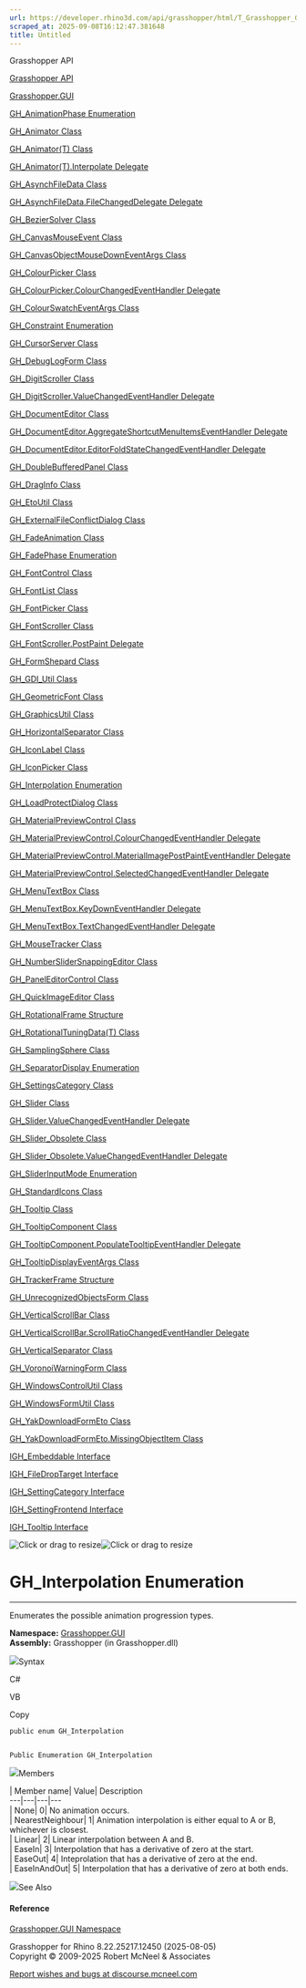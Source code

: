 ```yaml
---
url: https://developer.rhino3d.com/api/grasshopper/html/T_Grasshopper_GUI_GH_Interpolation.htm
scraped_at: 2025-09-08T16:12:47.381648
title: Untitled
---
```


Grasshopper API

[Grasshopper API](../html/723c01da-9986-4db2-8f53-6f3a7494df75.htm
"Grasshopper API")

[Grasshopper.GUI](../html/N_Grasshopper_GUI.htm "Grasshopper.GUI")

[GH_AnimationPhase
Enumeration](../html/T_Grasshopper_GUI_GH_AnimationPhase.htm
"GH_AnimationPhase Enumeration")

[GH_Animator Class](../html/T_Grasshopper_GUI_GH_Animator.htm "GH_Animator
Class")

[GH_Animator(T) Class](../html/T_Grasshopper_GUI_GH_Animator_1.htm
"GH_Animator\(T\) Class")

[GH_Animator(T).Interpolate
Delegate](../html/T_Grasshopper_GUI_GH_Animator_1_Interpolate.htm
"GH_Animator\(T\).Interpolate Delegate")

[GH_AsynchFileData Class](../html/T_Grasshopper_GUI_GH_AsynchFileData.htm
"GH_AsynchFileData Class")

[GH_AsynchFileData.FileChangedDelegate
Delegate](../html/T_Grasshopper_GUI_GH_AsynchFileData_FileChangedDelegate.htm
"GH_AsynchFileData.FileChangedDelegate Delegate")

[GH_BezierSolver Class](../html/T_Grasshopper_GUI_GH_BezierSolver.htm
"GH_BezierSolver Class")

[GH_CanvasMouseEvent Class](../html/T_Grasshopper_GUI_GH_CanvasMouseEvent.htm
"GH_CanvasMouseEvent Class")

[GH_CanvasObjectMouseDownEventArgs
Class](../html/T_Grasshopper_GUI_GH_CanvasObjectMouseDownEventArgs.htm
"GH_CanvasObjectMouseDownEventArgs Class")

[GH_ColourPicker Class](../html/T_Grasshopper_GUI_GH_ColourPicker.htm
"GH_ColourPicker Class")

[GH_ColourPicker.ColourChangedEventHandler
Delegate](../html/T_Grasshopper_GUI_GH_ColourPicker_ColourChangedEventHandler.htm
"GH_ColourPicker.ColourChangedEventHandler Delegate")

[GH_ColourSwatchEventArgs
Class](../html/T_Grasshopper_GUI_GH_ColourSwatchEventArgs.htm
"GH_ColourSwatchEventArgs Class")

[GH_Constraint Enumeration](../html/T_Grasshopper_GUI_GH_Constraint.htm
"GH_Constraint Enumeration")

[GH_CursorServer Class](../html/T_Grasshopper_GUI_GH_CursorServer.htm
"GH_CursorServer Class")

[GH_DebugLogForm Class](../html/T_Grasshopper_GUI_GH_DebugLogForm.htm
"GH_DebugLogForm Class")

[GH_DigitScroller Class](../html/T_Grasshopper_GUI_GH_DigitScroller.htm
"GH_DigitScroller Class")

[GH_DigitScroller.ValueChangedEventHandler
Delegate](../html/T_Grasshopper_GUI_GH_DigitScroller_ValueChangedEventHandler.htm
"GH_DigitScroller.ValueChangedEventHandler Delegate")

[GH_DocumentEditor Class](../html/T_Grasshopper_GUI_GH_DocumentEditor.htm
"GH_DocumentEditor Class")

[GH_DocumentEditor.AggregateShortcutMenuItemsEventHandler
Delegate](../html/T_Grasshopper_GUI_GH_DocumentEditor_AggregateShortcutMenuItemsEventHandler.htm
"GH_DocumentEditor.AggregateShortcutMenuItemsEventHandler Delegate")

[GH_DocumentEditor.EditorFoldStateChangedEventHandler
Delegate](../html/T_Grasshopper_GUI_GH_DocumentEditor_EditorFoldStateChangedEventHandler.htm
"GH_DocumentEditor.EditorFoldStateChangedEventHandler Delegate")

[GH_DoubleBufferedPanel
Class](../html/T_Grasshopper_GUI_GH_DoubleBufferedPanel.htm
"GH_DoubleBufferedPanel Class")

[GH_DragInfo Class](../html/T_Grasshopper_GUI_GH_DragInfo.htm "GH_DragInfo
Class")

[GH_EtoUtil Class](../html/T_Grasshopper_GUI_GH_EtoUtil.htm "GH_EtoUtil
Class")

[GH_ExternalFileConflictDialog
Class](../html/T_Grasshopper_GUI_GH_ExternalFileConflictDialog.htm
"GH_ExternalFileConflictDialog Class")

[GH_FadeAnimation Class](../html/T_Grasshopper_GUI_GH_FadeAnimation.htm
"GH_FadeAnimation Class")

[GH_FadePhase Enumeration](../html/T_Grasshopper_GUI_GH_FadePhase.htm
"GH_FadePhase Enumeration")

[GH_FontControl Class](../html/T_Grasshopper_GUI_GH_FontControl.htm
"GH_FontControl Class")

[GH_FontList Class](../html/T_Grasshopper_GUI_GH_FontList.htm "GH_FontList
Class")

[GH_FontPicker Class](../html/T_Grasshopper_GUI_GH_FontPicker.htm
"GH_FontPicker Class")

[GH_FontScroller Class](../html/T_Grasshopper_GUI_GH_FontScroller.htm
"GH_FontScroller Class")

[GH_FontScroller.PostPaint
Delegate](../html/T_Grasshopper_GUI_GH_FontScroller_PostPaint.htm
"GH_FontScroller.PostPaint Delegate")

[GH_FormShepard Class](../html/T_Grasshopper_GUI_GH_FormShepard.htm
"GH_FormShepard Class")

[GH_GDI_Util Class](../html/T_Grasshopper_GUI_GH_GDI_Util.htm "GH_GDI_Util
Class")

[GH_GeometricFont Class](../html/T_Grasshopper_GUI_GH_GeometricFont.htm
"GH_GeometricFont Class")

[GH_GraphicsUtil Class](../html/T_Grasshopper_GUI_GH_GraphicsUtil.htm
"GH_GraphicsUtil Class")

[GH_HorizontalSeparator
Class](../html/T_Grasshopper_GUI_GH_HorizontalSeparator.htm
"GH_HorizontalSeparator Class")

[GH_IconLabel Class](../html/T_Grasshopper_GUI_GH_IconLabel.htm "GH_IconLabel
Class")

[GH_IconPicker Class](../html/T_Grasshopper_GUI_GH_IconPicker.htm
"GH_IconPicker Class")

[GH_Interpolation Enumeration](../html/T_Grasshopper_GUI_GH_Interpolation.htm
"GH_Interpolation Enumeration")

[GH_LoadProtectDialog
Class](../html/T_Grasshopper_GUI_GH_LoadProtectDialog.htm
"GH_LoadProtectDialog Class")

[GH_MaterialPreviewControl
Class](../html/T_Grasshopper_GUI_GH_MaterialPreviewControl.htm
"GH_MaterialPreviewControl Class")

[GH_MaterialPreviewControl.ColourChangedEventHandler
Delegate](../html/T_Grasshopper_GUI_GH_MaterialPreviewControl_ColourChangedEventHandler.htm
"GH_MaterialPreviewControl.ColourChangedEventHandler Delegate")

[GH_MaterialPreviewControl.MaterialImagePostPaintEventHandler
Delegate](../html/T_Grasshopper_GUI_GH_MaterialPreviewControl_MaterialImagePostPaintEventHandler.htm
"GH_MaterialPreviewControl.MaterialImagePostPaintEventHandler Delegate")

[GH_MaterialPreviewControl.SelectedChangedEventHandler
Delegate](../html/T_Grasshopper_GUI_GH_MaterialPreviewControl_SelectedChangedEventHandler.htm
"GH_MaterialPreviewControl.SelectedChangedEventHandler Delegate")

[GH_MenuTextBox Class](../html/T_Grasshopper_GUI_GH_MenuTextBox.htm
"GH_MenuTextBox Class")

[GH_MenuTextBox.KeyDownEventHandler
Delegate](../html/T_Grasshopper_GUI_GH_MenuTextBox_KeyDownEventHandler.htm
"GH_MenuTextBox.KeyDownEventHandler Delegate")

[GH_MenuTextBox.TextChangedEventHandler
Delegate](../html/T_Grasshopper_GUI_GH_MenuTextBox_TextChangedEventHandler.htm
"GH_MenuTextBox.TextChangedEventHandler Delegate")

[GH_MouseTracker Class](../html/T_Grasshopper_GUI_GH_MouseTracker.htm
"GH_MouseTracker Class")

[GH_NumberSliderSnappingEditor
Class](../html/T_Grasshopper_GUI_GH_NumberSliderSnappingEditor.htm
"GH_NumberSliderSnappingEditor Class")

[GH_PanelEditorControl
Class](../html/T_Grasshopper_GUI_GH_PanelEditorControl.htm
"GH_PanelEditorControl Class")

[GH_QuickImageEditor Class](../html/T_Grasshopper_GUI_GH_QuickImageEditor.htm
"GH_QuickImageEditor Class")

[GH_RotationalFrame
Structure](../html/T_Grasshopper_GUI_GH_RotationalFrame.htm
"GH_RotationalFrame Structure")

[GH_RotationalTuningData(T)
Class](../html/T_Grasshopper_GUI_GH_RotationalTuningData_1.htm
"GH_RotationalTuningData\(T\) Class")

[GH_SamplingSphere Class](../html/T_Grasshopper_GUI_GH_SamplingSphere.htm
"GH_SamplingSphere Class")

[GH_SeparatorDisplay
Enumeration](../html/T_Grasshopper_GUI_GH_SeparatorDisplay.htm
"GH_SeparatorDisplay Enumeration")

[GH_SettingsCategory Class](../html/T_Grasshopper_GUI_GH_SettingsCategory.htm
"GH_SettingsCategory Class")

[GH_Slider Class](../html/T_Grasshopper_GUI_GH_Slider.htm "GH_Slider Class")

[GH_Slider.ValueChangedEventHandler
Delegate](../html/T_Grasshopper_GUI_GH_Slider_ValueChangedEventHandler.htm
"GH_Slider.ValueChangedEventHandler Delegate")

[GH_Slider_Obsolete Class](../html/T_Grasshopper_GUI_GH_Slider_Obsolete.htm
"GH_Slider_Obsolete Class")

[GH_Slider_Obsolete.ValueChangedEventHandler
Delegate](../html/T_Grasshopper_GUI_GH_Slider_Obsolete_ValueChangedEventHandler.htm
"GH_Slider_Obsolete.ValueChangedEventHandler Delegate")

[GH_SliderInputMode
Enumeration](../html/T_Grasshopper_GUI_GH_SliderInputMode.htm
"GH_SliderInputMode Enumeration")

[GH_StandardIcons Class](../html/T_Grasshopper_GUI_GH_StandardIcons.htm
"GH_StandardIcons Class")

[GH_Tooltip Class](../html/T_Grasshopper_GUI_GH_Tooltip.htm "GH_Tooltip
Class")

[GH_TooltipComponent Class](../html/T_Grasshopper_GUI_GH_TooltipComponent.htm
"GH_TooltipComponent Class")

[GH_TooltipComponent.PopulateTooltipEventHandler
Delegate](../html/T_Grasshopper_GUI_GH_TooltipComponent_PopulateTooltipEventHandler.htm
"GH_TooltipComponent.PopulateTooltipEventHandler Delegate")

[GH_TooltipDisplayEventArgs
Class](../html/T_Grasshopper_GUI_GH_TooltipDisplayEventArgs.htm
"GH_TooltipDisplayEventArgs Class")

[GH_TrackerFrame Structure](../html/T_Grasshopper_GUI_GH_TrackerFrame.htm
"GH_TrackerFrame Structure")

[GH_UnrecognizedObjectsForm
Class](../html/T_Grasshopper_GUI_GH_UnrecognizedObjectsForm.htm
"GH_UnrecognizedObjectsForm Class")

[GH_VerticalScrollBar
Class](../html/T_Grasshopper_GUI_GH_VerticalScrollBar.htm
"GH_VerticalScrollBar Class")

[GH_VerticalScrollBar.ScrollRatioChangedEventHandler
Delegate](../html/T_Grasshopper_GUI_GH_VerticalScrollBar_ScrollRatioChangedEventHandler.htm
"GH_VerticalScrollBar.ScrollRatioChangedEventHandler Delegate")

[GH_VerticalSeparator
Class](../html/T_Grasshopper_GUI_GH_VerticalSeparator.htm
"GH_VerticalSeparator Class")

[GH_VoronoiWarningForm
Class](../html/T_Grasshopper_GUI_GH_VoronoiWarningForm.htm
"GH_VoronoiWarningForm Class")

[GH_WindowsControlUtil
Class](../html/T_Grasshopper_GUI_GH_WindowsControlUtil.htm
"GH_WindowsControlUtil Class")

[GH_WindowsFormUtil Class](../html/T_Grasshopper_GUI_GH_WindowsFormUtil.htm
"GH_WindowsFormUtil Class")

[GH_YakDownloadFormEto
Class](../html/T_Grasshopper_GUI_GH_YakDownloadFormEto.htm
"GH_YakDownloadFormEto Class")

[GH_YakDownloadFormEto.MissingObjectItem
Class](../html/T_Grasshopper_GUI_GH_YakDownloadFormEto_MissingObjectItem.htm
"GH_YakDownloadFormEto.MissingObjectItem Class")

[IGH_Embeddable Interface](../html/T_Grasshopper_GUI_IGH_Embeddable.htm
"IGH_Embeddable Interface")

[IGH_FileDropTarget
Interface](../html/T_Grasshopper_GUI_IGH_FileDropTarget.htm
"IGH_FileDropTarget Interface")

[IGH_SettingCategory
Interface](../html/T_Grasshopper_GUI_IGH_SettingCategory.htm
"IGH_SettingCategory Interface")

[IGH_SettingFrontend
Interface](../html/T_Grasshopper_GUI_IGH_SettingFrontend.htm
"IGH_SettingFrontend Interface")

[IGH_Tooltip Interface](../html/T_Grasshopper_GUI_IGH_Tooltip.htm "IGH_Tooltip
Interface")

![Click or drag to resize](../icons/TocOpen.gif)![Click or drag to
resize](../icons/TocClose.gif)

# GH_Interpolation Enumeration  
  
---  
  
Enumerates the possible animation progression types.

**Namespace:** [Grasshopper.GUI](N_Grasshopper_GUI.htm)  
**Assembly:** Grasshopper (in Grasshopper.dll)

![](../icons/SectionExpanded.png)Syntax

C#

VB

Copy

    
    
    public enum GH_Interpolation
    
    
    Public Enumeration GH_Interpolation

![](../icons/SectionExpanded.png)Members

| Member name| Value| Description  
---|---|---|---  
| None| 0|  No animation occurs.  
| NearestNeighbour| 1|  Animation interpolation is either equal to A or B,
whichever is closest.  
| Linear| 2|  Linear interpolation between A and B.  
| EaseIn| 3|  Interpolation that has a derivative of zero at the start.  
| EaseOut| 4|  Inteprolation that has a derivative of zero at the end.  
| EaseInAndOut| 5|  Interpolation that has a derivative of zero at both ends.  
  
![](../icons/SectionExpanded.png)See Also

#### Reference

[Grasshopper.GUI Namespace](N_Grasshopper_GUI.htm)

Grasshopper for Rhino 8.22.25217.12450 (2025-08-05)  
Copyright © 2009-2025 Robert McNeel & Associates

[Report wishes and bugs at
discourse.mcneel.com](https://discourse.mcneel.com/c/grasshopper)


